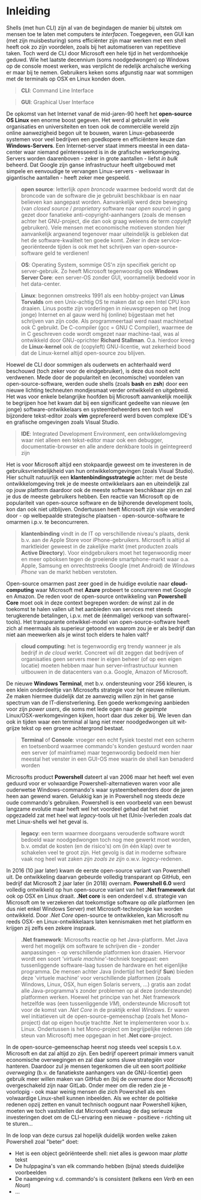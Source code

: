 # Inleiding

Shells (met hun CLI) zijn al van de begindagen de manier bij uitstek om mensen toe te laten met computers te *interfacen*. Toegegeven, een GUI kan (met zijn muisbesturing) soms efficiënter zijn maar werken met een shell heeft ook zo zijn voordelen, zoals bij het automatiseren van repetitieve taken. Toch werd de CLI door Microsoft een hele tijd in het verdomhoekje geduwd. Wie het laatste decennium (soms noodgedwongen) op Windows op de console moest werken, was verplicht de redelijk archaïsche werking er maar bij te nemen. Gebruikers keken soms afgunstig naar wat sommigen met de terminals op OSX en Linux konden doen.

> **CLI**: Command Line Interface

> **GUI**: Graphical User Interface

De opkomst van het Internet vanaf de mid-jaren-90 heeft het **open-source OS Linux** een enorme boost gegeven. Het werd al gebruikt in vele organisaties en universiteiten en toen ook de commerciële wereld zijn online aanwezigheid begon uit te bouwen, waren Linux-gebaseerde systemen voor veel bedrijven een goedkopere en efficiëntere keuze dan **Windows-Servers**. Een Internet-server staat immers meestal in een data-center waar niemand geïnteresseerd is in de grafische werkomgeving. Servers worden daarenboven - zeker in grote aantallen - liefst *in bulk* beheerd. Dat Google zijn ganse infrastructuur heeft uitgebouwd met simpele en eenvoudige te vervangen Linux-servers - weliswaar in gigantische aantallen - heeft zeker mee gespeeld.

> **open source**: letterlijk *open broncode* waarmee bedoeld wordt dat de broncode van de software die je gebruikt beschikbaar is en naar believen kan aangepast worden. Aanvankelijk werd deze beweging (van *closed source* / *proprietary* software naar *open source*) in gang gezet door fanatieke anti-copyright-aanhangers (zoals de mensen achter het GNU-project, die dan ook graag weleens de term *copyleft* gebruiken). Vele mensen met economische motieven stonden hier aanvankelijk argwanend tegenover maar uiteindelijk is gebleken dat het de software-kwaliteit ten goede komt. Zeker in deze service-georiënteerde tijden is ook met het schrijven van open-source-software geld te verdienen!

> **OS**: Operating System, sommige OS'n zijn specifiek gericht op server-gebruik. Zo heeft Microsoft tegenwoordig ook **Windows Server Core**: een server-OS zonder GUI, voornamelijk bedoeld voor in het data-center.

> **Linux**: begonnen omstreeks 1991 als een hobby-project van **Linus Torvalds** om een Unix-achtig OS te maken dat op een Intel CPU kon draaien. Linus postte zijn vorderingen in nieuwsgroepen op het (nog jonge) Internet en al gauw werd hij (online) bijgestaan met het schrijven van zijn code. Als programmeertaal werd naast machinetaal ook C gebruikt. De C-compiler (gcc = GNU C Compiler), waarmee de in C geschreven code wordt omgezet naar machine-taal, was al ontwikkeld door GNU-oprichter **Richard Stallman**. O.a. hierdoor kreeg de **Linux-kernel** ook de (copyleft) GNU-licentie, wat zekerheid bood dat de Linux-kernel altijd open-source zou blijven.

Hoewel de CLI door sommigen als ouderwets en achterhaald werd beschouwd (toch zeker voor de eindgebruiker), is deze dus nooit echt verdwenen. Mede door de populariteit en (economische) voordelen van open-source-software, werden oude shells (zoals **bash** en **zsh**) door een nieuwe lichting techneuten mondjesmaat verder ontwikkeld en uitgebreid. Het was voor enkele belangrijke hoofden bij Microsoft aanvankelijk moeilijk te begrijpen hoe het kwam dat bij een significant gedeelte van nieuwe (en jonge) software-ontwikkelaars en systeembeheerders een toch wel bijzondere tekst-editor zoals **vim** geprefereerd werd boven complexe IDE's en grafische omgevingen zoals Visual Studio.

> **IDE**: Integrated Development Environment, een ontwikkelomgeving waar niet alleen een tekst-editor maar ook een debugger, documentatie-browser en alle andere denkbare tools in geïntegreerd zijn

Het is voor Microsoft altijd een stokpaardje geweest om te investeren in de gebruiksvriendelijkheid van hun ontwikkelomgevingen (zoals Visual Studio). Hier schuilt natuurlijk een **klantenbindingsstrategie** achter: met de beste ontwikkelomgeving trek je de meeste ontwikkelaars aan en uiteindelijk zal op jouw platform daardoor ook de meeste software beschikbaar zijn en zal je dus de meeste gebruikers hebben. Een reactie van Microsoft op de populariteit van open-source software en de bijhorende development tools, kon dan ook niet uitblijven. Ondertussen heeft Microsoft zijn visie veranderd door - op welbepaalde strategische plaatsen - open-source-software te omarmen i.p.v. te beconcurreren. 

> **klantenbinding** vindt in de IT op verschillende niveau's plaats, denk b.v. aan de Apple Store voor iPhone-gebruikers. Microsoft is altijd al marktleider geweest in de zakelijke markt (met producten zoals **Active Directory**). Voor eindgebruikers moet het tegenwoordig meer en meer opboksen tegen de groeiende smartphone-markt waar o.a. Apple, Samsung en onrechtstreeks Google (met Android) de *Windows Phone* van de markt hebben verstoten.

Open-source omarmen past zeer goed in de huidige evolutie naar **cloud-computing** waar Microsoft met **Azure** probeert te concurreren met Google en Amazon. De reden voor de open-source ontwikkeling van **Powershell Core** moet ook in deze context begrepen worden: de winst zal in de toekomst te halen vallen uit het aanbieden van services met steeds terugkerende betalingen, i.p.v. met de (éénmalige) verkoop van software(-tools). Het transparante ontwikkel-model van open-source-software heeft zich al meermaals als superieur getoond en waarom zou je er als bedrijf dan niet aan meewerken als je winst toch elders te halen valt?

> **cloud computing**: het is tegenwoordig erg trendy wanneer je als bedrijf *in de cloud* werkt. Concreet wil dit zeggen dat bedrijven of organisaties geen servers meer in eigen beheer (of op een eigen locatie) moeten hebben maar hun server-infrastructuur kunnen uitbouwen in de datacenters van o.a. Google, Amazon of Microsoft.

De nieuwe **Windows Terminal**, met b.v. ondersteuning voor 256 kleuren, is een klein onderdeeltje van Microsofts strategie voor het nieuwe millenium. Ze maken hiermee duidelijk dat ze aanwezig willen zijn in het ganse spectrum van de IT-dienstverlening. Een goede werkomgeving aanbieden voor zijn *power users*, die soms met lede ogen naar de *gepimpte* Linux/OSX-werkomgevingen kijken, hoort daar dus zeker bij. We leven dan ook in tijden waar een terminal al lang niet meer noodgedwongen uit wit-grijze tekst op een groene achtergrond bestaat.

> **Terminal** of **Console**: vroeger een echt fysiek toestel met een scherm en toetsenbord waarmee commando's konden gestuurd worden naar een server (of mainframe) maar tegenwoordig bedoeld men hier meestal het venster in een GUI-OS mee waarin de shell kan benaderd worden

Microsofts product **Powershell** dateert al van 2006 maar het heeft wel even geduurd voor er volwaardige Powershell-alternatieven waren voor alle ouderwetse Windows-commando's waar systeembeheerders door de jaren heen aan gewend waren. Gelukkig kan je in Powershell nog steeds deze oude commando's gebruiken. Powershell is een voorbeeld van een bewust langzame evolutie maar heeft wel het voordeel gehad dat het niet opgezadeld zat met heel wat *legacy*-tools uit het (Unix-)verleden zoals dat met Linux-shells wel het geval is.

> **legacy**: een term waarmee doorgaans verouderde software wordt bedoeld waar noodgedwongen toch nog mee gewerkt moet worden, b.v. omdat de kosten (en de risico's) om (in één klap) over te schakelen veel te groot zijn. Het gevolg is dat in moderne software vaak nog heel wat zaken *zijn zoals ze zijn* o.w.v. *legacy*-redenen.

In 2016 (10 jaar later) kwam de eerste open-source variant van Powershell uit. De ontwikkeling daarvan gebeurde volledig transparant op GitHub, een bedrijf dat Microsoft 2 jaar later (in 2018) overnam. **Powershell 6.0** werd volledig ontwikkeld op hun open-source variant van het **.Net framework** dat ook op OSX en Linux draait. **.Net core** is een onderdeel v.d. strategie van Microsoft om te verzekeren dat toekomstige software op *alle* platformen (en dus niet enkel Windows Server) met Microsoft-technologie kan worden ontwikkeld. Door *.Net Core* open-source te ontwikkelen, kan Microsoft nu reeds OSX- en Linux-ontwikkelaars laten kennismaken met het platform en krijgen zij zelfs een zekere inspraak.

> **.Net framework**: Microsofts reactie op het Java-platform. Met Java werd het mogelijk om software te schrijven die - zonder aanpassingen - op verschillende platformen kon draaien. Hiervoor wordt een soort *'virtuele machine'*-techniek toegepast: een tussenliggende software-laag tussen de hardware en het eigenlijke programma. De mensen achter Java (indertijd het bedrijf **Sun**) bieden deze 'virtuele machine' voor verschillende platformen (zoals Windows, Linux, OSX, hun eigen Solaris servers, ...) gratis aan zodat alle Java-programma's zonder problemen op al deze (ondersteunde) platformen werken. Hoewel het principe van het .Net framework hetzelfde was (een tussenliggende *VM*), ondersteunde Microsoft tot voor de komst van *.Net Core* in de praktijk enkel *Windows*. Er waren wel initiatieven uit de open-source-gemeenschap (zoals het Mono-project) dat op eigen houtje trachtte .Net te implementeren voor b.v. Linux. Ondertussen is het Mono-project om begrijpelijke redenen (de steun van Microsoft) mee opgegaan in het **.Net core**-project.

In de open-source-gemeenschap heerst nog steeds veel scepsis t.o.v. Microsoft en dat zal altijd zo zijn. Een bedrijf opereert primair immers vanuit economische overwegingen en zal daar soms sluwe strategiën voor hanteren. Daardoor zul je mensen tegenkomen die uit een soort *politieke overweging* (b.v. de fanatiekste aanhangers van de GNU-licentie) geen gebruik meer willen maken van GitHub en (bij de overname door Microsoft) overgeschakeld zijn naar GitLab. Onder meer om die reden zie je - voorlopig - ook maar weinig mensen die zich Powershell als een volwaardige Linux-shell kunnen inbeelden. Als we echter de politieke redenen opzij zetten en vanuit technisch oogpunt naar Powershell kijken, moeten we toch vaststellen dat Microsoft vandaag de dag serieuze investeringen doet om de CLI-ervaring een nieuwe - positieve - richting uit te sturen...

In de loop van deze cursus zal hopelijk duidelijk worden welke zaken Powershell zoal "beter" doet:

- Het is een object geöriënteerde shell: niet alles is gewoon maar *platte* tekst
- De hulppagina's van elk commando hebben (bijna) steeds duidelijke voorbeelden 
- De naamgeving v.d. commando's is consistent (telkens een *Verb* en een *Noun*)
- ...
